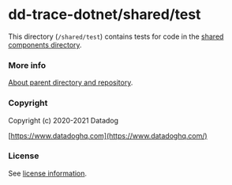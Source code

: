 ﻿# dd-trace-dotnet/shared/test

This directory (`/shared/test`) contains tests for code in the [shared components directory](../.).

### More info

[About parent directory and repository](../README.md).

### Copyright

Copyright (c) 2020-2021 Datadog

[https://www.datadoghq.com](https://www.datadoghq.com/)

### License

See [license information](../LICENSE).